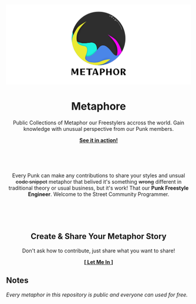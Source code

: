 ![Metaphor](metaphor.png)
<p align="center">
    <h1 align="center">Metaphore</h1>
    <p align="center">Public Collections of Metaphor our Freestylers accross the world. Gain knowledge with unusual perspective from our Punk members.
</p>
    <p align="center"><strong><a href="https://streetcommunityprogrammer.github.io/metaphore/">See it in action!</a></strong></p>
    <br><br><br>
</p>

<p align="center">Every Punk can make any contributions to share your styles and unsual <s>code snippet</s> metaphor that belived it's something <s>wrong</s> different in traditional theory or usual business, but it's work! That our <b>Punk Freestyle Engineer</b>. Welcome to the Street Community Programmer.</p>
<br><br><br>

<p align="center">
    <h2 align="center">Create & Share Your Metaphor Story</h2>
    <p align="center">Don't ask how to contribute, just share what you want to share!</p>
    <p align="center"><strong><a href="https://github.com/StreetCommunityProgrammer/metaphore/issues/new/choose">[ Let Me In ]</a></strong></p>
</p>

## Notes
_Every metaphor in this repository is public and everyone can used for free._
